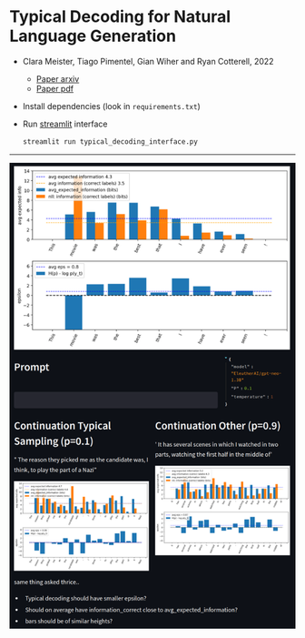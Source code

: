 # Typical Decoding for Natural Language Generation

* Clara Meister, Tiago Pimentel, Gian Wiher and Ryan Cotterell, 2022 
    * [Paper arxiv](https://arxiv.org/pdf/2202.00666.pdf)
    * [Paper pdf](https://arxiv.org/pdf/2202.00666.pdf)


* Install dependencies (look in `requirements.txt`)
* Run [streamlit](https://streamlit.io/) interface 

  ```bash
  streamlit run typical_decoding_interface.py
  ```

-----


![streamlit image](assets/streamlit_img.png)
